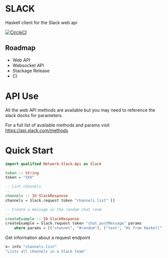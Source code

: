# SLACK

Haskell client for the Slack web api

[![CircleCI](https://circleci.com/gh/owainlewis/slack.svg?style=svg)](https://circleci.com/gh/owainlewis/slack)

## Roadmap

* Web API
* Websocket API
* Stackage Release
* CI

# API Use

All the web API methods are available but you may need to reference the slack docks for parameters.

For a full list of available methods and params visit https://api.slack.com/methods

# Quick Start

```haskell
import qualified Network.Slack.Api as Slack

token :: String
token = "XXX"

-- List channels
--
channels :: IO SlackResponse
channels = Slack.request token "channels.list" []

-- Create a message in the random chat room
--
createExample :: IO SlackResponse
createExample = Slack.request token "chat.postMessage" params
    where params = [("channel", "#random"), ("text", "Hi from Haskell")]

```

Get information about a request endpoint

```haskell
λ> info "channels.list"
"Lists all channels in a Slack team"
```

